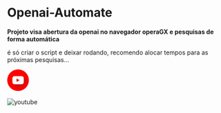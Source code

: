 # Openai-Automate
**Projeto visa abertura da openai no navegador operaGX e pesquisas de forma automática**

é só criar o script e deixar rodando, recomendo alocar tempos para as próximas pesquisas...

<img src="youtube.png" alt="YouTube Logo" width="50" height="50">

![youtube](https://youtu.be/v0pDiFQk3Xc) 
